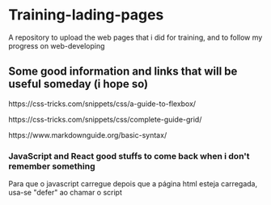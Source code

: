 # Training-lading-pages

A repository to upload the web pages that i did for training, and to follow my progress on web-developing

## Some good information and links that will be useful someday (i hope so)

<p>https://css-tricks.com/snippets/css/a-guide-to-flexbox/</p>
<p>https://css-tricks.com/snippets/css/complete-guide-grid/</p>
<p>https://www.markdownguide.org/basic-syntax/</p>

### JavaScript and React good stuffs to come back when i don't remember something

<p> Para que o javascript carregue depois que a página html esteja carregada, usa-se "defer" ao chamar o script </p>
